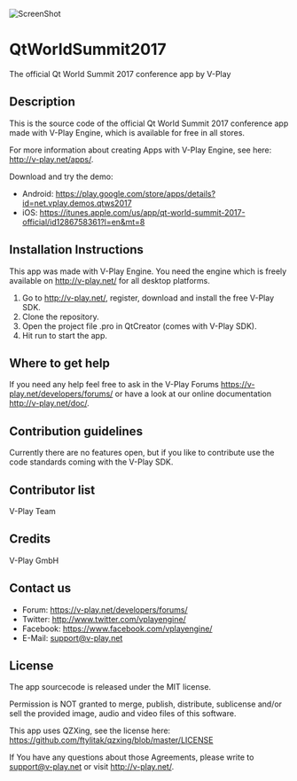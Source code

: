 ![ScreenShot](http://v-play.net/support/vplay-logo.png)

# QtWorldSummit2017
The official Qt World Summit 2017 conference app by V-Play

Description
-----------
This is the source code of the official Qt World Summit 2017 conference app made with V-Play Engine, which is available for free in all stores.

For more information about creating Apps with V-Play Engine, see here: http://v-play.net/apps/.

Download and try the demo:
 - Android: https://play.google.com/store/apps/details?id=net.vplay.demos.qtws2017
 - iOS: https://itunes.apple.com/us/app/qt-world-summit-2017-official/id1286758361?l=en&mt=8

Installation Instructions
-------------------------
This app was made with V-Play Engine. You need the engine which is freely available on http://v-play.net/ for all desktop platforms.

1. Go to http://v-play.net/, register, download and install the free V-Play SDK.
2. Clone the repository.
3. Open the project file .pro in QtCreator (comes with V-Play SDK).
4. Hit run to start the app.

Where to get help
-----------------
If you need any help feel free to ask in the V-Play Forums https://v-play.net/developers/forums/ or have a look at our online documentation http://v-play.net/doc/.

Contribution guidelines
-----------------------
Currently there are no features open, but if you like to contribute use the code standards coming with the V-Play SDK.

Contributor list
----------------
V-Play Team

Credits
-------
V-Play GmbH

Contact us
----------
- Forum: https://v-play.net/developers/forums/
- Twitter: http://www.twitter.com/vplayengine/
- Facebook: https://www.facebook.com/vplayengine/
- E-Mail: support@v-play.net

License
-------
The app sourcecode is released under the MIT license.

Permission is NOT granted to merge, publish, distribute, sublicense and/or
sell the provided image, audio and video files of this software.

This app uses QZXing, see the license here:
https://github.com/ftylitak/qzxing/blob/master/LICENSE

If You have any questions about those Agreements, please write to support@v-play.net
or visit http://v-play.net/.
